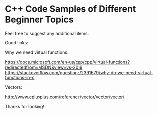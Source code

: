 # C++ Code Samples of Different Beginner Topics

Feel free to suggest any additional items.

Good links:

Why we need virtual functions:

https://docs.microsoft.com/en-us/cpp/cpp/virtual-functions?redirectedfrom=MSDN&view=vs-2019
https://stackoverflow.com/questions/2391679/why-do-we-need-virtual-functions-in-c

Vectors:

http://www.cplusplus.com/reference/vector/vector/vector/

Thanks for looking!
